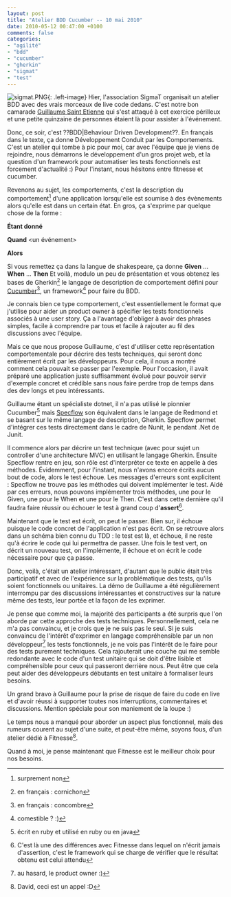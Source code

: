 ```yaml
---
layout: post
title: "Atelier BDD Cucumber -- 10 mai 2010"
date: 2010-05-12 00:47:00 +0100
comments: false
categories: 
- "agilité"
- "bdd"
- "cucumber"
- "gherkin"
- "sigmat"
- "test"
---
```

![sigmat.PNG](https://blog.crafting-labs.fr/images/logo/.sigmat_s.jpg){: .left-image}
Hier, l'association SigmaT organisait un atelier BDD avec des vrais morceaux de live code dedans. 
C'est notre bon camarade [Guillaume Saint Etienne](http://www.dotnetguru2.org/gse/index.php) qui s'est attaqué à cet exercice périlleux et une petite quinzaine de personnes étaient là pour assister à l'événement.


Donc, ce soir, c'est ??BDD|Behaviour Driven Development??. En français dans le texte, ça donne Développement Conduit par les Comportements.
C'est un atelier qui tombe à pic pour moi, car avec l'équipe que je viens de rejoindre, nous démarrons le développement d'un gros projet web, et la question d'un framework pour automatiser les tests fonctionnels est forcement d'actualité :) Pour l'instant, nous hésitons entre fitnesse et cucumber.

Revenons au sujet, les comportements, c'est la description du comportement[^1] d'une application lorsqu'elle est soumise à des évènements alors qu'elle est dans un certain état.
En gros, ça s'exprime par quelque chose de la forme :

__Étant donné__ <un contexte>

__Quand__ <un événement>

__Alors__ <un comportement>


Si vous remettez ça dans la langue de shakespeare, ça donne __Given__ ... __When__ ... __Then__ Et voilà, modulo un peu de présentation et vous obtenez les bases de Gherkin[^2] le langage de description de comportement défini pour [Cucumber](http://cukes.info/)[^3], un framework[^4] pour faire du BDD.

Je connais bien ce type comportement, c'est essentiellement le format que j'utilise pour aider un product owner à spécifier les tests fonctionnels associés à une user story. Ça a l'avantage d'obliger à avoir des phrases simples, facile à comprendre par tous et facile à rajouter au fil des discussions avec l'équipe.

Mais ce que nous propose Guillaume, c'est d'utiliser cette représentation comportementale pour décrire des tests techniques, qui seront donc entièrement écrit par les développeurs. Pour cela, il nous a montré comment cela pouvait se passer par l'exemple. Pour l'occasion, il avait préparé une application juste suffisamment évolué pour pouvoir servir d'exemple concret et crédible sans nous faire perdre trop de temps dans des dev longs et peu intéressants. 

Guillaume étant un spécialiste dotnet, il n'a pas utilisé le pionnier Cucumber[^5] mais [Specflow](http://www.specflow.org/) son équivalent dans le langage de Redmond et se basant sur le même langage de description, Gherkin. 
Specflow permet d'intégrer ces tests directement dans le cadre de Nunit, le pendant .Net de Junit.

Il commence alors par décrire un test technique (avec pour sujet un controller d'une architecture MVC) en utilisant le langage Gherkin. Ensuite Specflow rentre en jeu, son rôle est d'interpréter ce texte en appelle à des méthodes.
Évidemment, pour l'instant, nous n'avons encore écrits aucun bout de code, alors le test échoue. Les messages d'erreurs sont explicitent : Specflow ne trouve pas les méthodes qui doivent implémenter le test. Aidé par ces erreurs, nous pouvons implémenter trois méthodes, une pour le Given, une pour le When et une pour le Then.
C'est dans cette dernière qu'il faudra faire réussir ou échouer le test à grand coup d'__assert__[^6].

Maintenant que le test est écrit, on peut le passer. Bien sur, il échoue puisque le code concret de l'application n'est pas écrit. On se retrouve alors dans un schéma bien connu du TDD : le test est là, et échoue, il ne reste qu'à écrire le code qui lui permettra de passer. Une fois le test vert, on décrit un nouveau test, on l'implémente, il échoue et on écrit le code nécessaire pour que ça passe.

Donc, voilà, c'était un atelier intéressant, d'autant que le public était très participatif et avec de l'expérience sur la problématique des tests, qu'ils soient fonctionnels ou unitaires.
La démo de Guillaume a été régulièrement interrompu par des discussions intéressantes et constructives sur la nature même des tests, leur portée et la façon de les exprimer.

Je pense que comme moi, la majorité des participants a été surpris que l'on aborde par cette approche des tests techniques. Personnellement, cela ne m'a pas convaincu, et je crois que je ne suis pas le seul.
Si je suis convaincu de l'intérêt d'exprimer en langage compréhensible par un non développeur[^7] les tests fonctionnels, je ne vois pas l'intérêt de le faire pour des tests purement techniques. Cela rajouterait une couche qui me semble redondante avec le code d'un test unitaire qui se doit d'être lisible et compréhensible pour ceux qui passeront derrière nous. Peut être que cela peut aider des développeurs débutants en test unitaire à formaliser leurs besoins.

Un grand bravo à Guillaume pour la prise de risque de faire du code en live et d'avoir réussi à supporter toutes nos interruptions, commentaires et discussions. Mention spéciale pour son maniement de la loupe :)

Le temps nous a manqué pour aborder un aspect plus fonctionnel, mais des rumeurs courent au sujet d'une suite, et peut-être même, soyons fous, d'un atelier dédié à Fitnesse[^8].

Quand à moi, je pense maintenant que Fitnesse est le meilleur choix pour nos besoins.


[^1]: surprement non
[^2]: en français : cornichon
[^3]: en français : concombre
[^4]: comestible ? :)
[^5]: écrit en ruby et utilisé en ruby ou en java
[^6]: C'est là une des différences avec Fitnesse dans lequel on n'écrit jamais d'assertion, c'est le framework qui se charge de vérifier que le résultat obtenu est celui attendu
[^7]: au hasard, le product owner :)
[^8]: David, ceci est un appel :D
